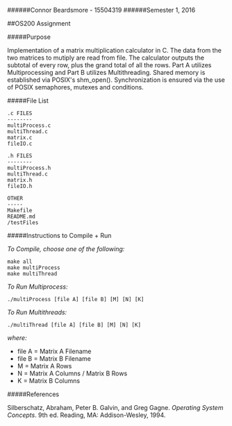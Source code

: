 ######Connor Beardsmore - 15504319
######Semester 1, 2016

##OS200 Assignment  

#####Purpose

Implementation of a matrix multiplication calculator in C. The data from the two matrices to mutiply are read from file. The calculator outputs the subtotal of every row, plus the grand total of all the rows. Part A utilizes Multiprocessing and Part B utilizes Multithreading.
Shared memory is established via POSIX's shm_open(). Synchronization is ensured via the use of POSIX semaphores, mutexes and conditions.
 
#####File List

	.c FILES
	--------
	multiProcess.c
	multiThread.c
	matrix.c
	fileIO.c

	.h FILES
	--------
	multiProcess.h
	multiThread.c
	matrix.h
	fileIO.h

	OTHER
	-----
	Makefile
	README.md
	/testFiles
	

#####Instructions to Compile + Run

*To Compile, choose one of the following:*

	make all
	make multiProcess
	make multiThread

*To Run Multiprocess:*

	./multiProcess [file A] [file B] [M] [N] [K]

*To Run Multithreads:*  

	./multiThread [file A] [file B] [M] [N] [K]
	
*where:*  
  
- file A = Matrix A Filename
- file B = Matrix B Filename
- M = Matrix A Rows
- N = Matrix A Columns / Matrix B Rows
- K = Matrix B Columns	

#####References

Silberschatz, Abraham, Peter B. Galvin, and Greg Gagne. *Operating System Concepts*. 9th ed. Reading, MA: Addison-Wesley, 1994.
